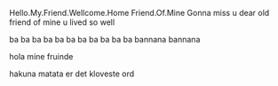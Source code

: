 Hello.My.Friend.Wellcome.Home
Friend.Of.Mine
Gonna miss u
dear old
friend of mine
u lived so well

ba ba ba ba ba ba
ba ba ba ba ba
bannana bannana

hola mine fruinde

hakuna matata
er det kloveste ord